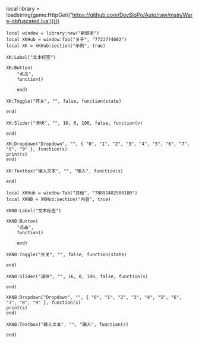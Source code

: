 local library = loadstring(game:HttpGet(('https://github.com/DevSloPo/Auto/raw/main/Ware-obfuscated.lua')))()

    local window = library:new("新脚本")
    local XKHub = window:Tab("关于", "7733774602")
    local XK = XKHub:section("示例", true)
    
    XK:Label("文本标签")
    
    XK:Button(
        "点击",
        function()
            
        end)
    
    XK:Toggle("开关", "", false, function(state)

    end)
    
    XK:Slider("滑块", "", 16, 0, 100, false, function(v)

    end)
    
    XK:Dropdown("Dropdown", "", { "0", "1", "2", "3", "4", "5", "6", "7", "8", "9" }, function(s)
	print(s)
    end)

    XK:Textbox("输入文本", "", "输入", function(s)
	
    end)    
    
    local XKHub = window:Tab("其他", "78892482588180")
    local XKNB = XKHub:section("内容", true)
    
    XKNB:Label("文本标签")
    
    XKNB:Button(
        "点击",
        function()
            
        end)
    
    XKNB:Toggle("开关", "", false, function(state)

    end)
    
    XKNB:Slider("滑块", "", 16, 0, 100, false, function(v)

    end)
    
    XKNB:Dropdown("Dropdown", "", { "0", "1", "2", "3", "4", "5", "6", "7", "8", "9" }, function(s)
	print(s)
    end)

    XKNB:Textbox("输入文本", "", "输入", function(s)
	
    end)

